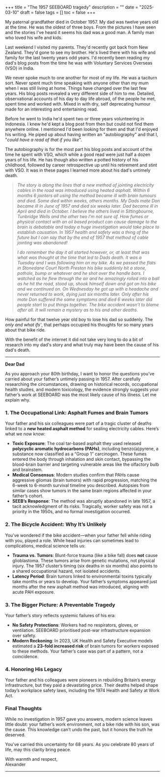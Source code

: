 +++
title = "The 1957 SEEBOARD tragedy"
description = ""
date = "2025-03-10"
draft = false
tags = []
toc = false
+++

My paternal grandfather died in October 1957. My dad was twelve years old at the time. He was the oldest of three boys. From the pictures I have seen and the stories I've heard it seems his dad was a good man. A family man who loved his wife and kids. 

Last weekend I visited my parents. They'd recently got back from New Zealand. They'd gone to see my brother. He's lived there with his wife and family for the last twenty years odd years. I'd recently been reading my dad's blog posts from the time he was with Voluntary Services Overseas (VSO) in India. 

We never spoke much to one another for most of my life. He was a taciturn sort. Never spent much time speaking with anyone other than my mum when I was still living at home. Things have changed over the last few years. His blog posts revealed a very different side of him to me. Detailed, observational accounts of his day to day life abroad, of the people he met, spent time and worked with. Mixed in with dry, self deprecating humour made for an interesting and entertaining read. 

Before he went to India he'd spent two or three years volunteering in Indonesia. I knew he'd kept a blog post from then but could not find them anywhere online. I mentioned I'd been looking for them and that I'd enjoyed his writing. He piped up about having written an "autobiography" and that I,  "*could have a read of that if you like*".  

The autobiography is for the most part his blog posts and account of the time he spent with VSO, which while a good read were just half a dozen years of his life. He has though also written a potted history of his childhood, followed by career retrospective up until his retirement and stint with VSO. It was in these pages I learned more about his dad's untimely death. 

> *The story is along the lines that a new method of jointing electricity cables in the road was introduced using heated asphalt. Within 6 months 6 jointers all using the method became ill with brain tumours and died. Some died within weeks, others months. My Dads mate Don became ill in June of 1957 and died six weeks later. Dad became ill in April and died in October. I believe the others lived in Sittingbourne, Tunbridge Wells and the other two I’m not sure of. How fumes or physical contact with an oil based product can cause damage to the brain is debatable and today a huge investigation would take place to establish causation. In 1957 health and safety was a thing of the future but I can say that by the end of 1957 that method of cable jointing was abandoned!*
> 
> *I do remember the day it all started however, or, at least that was what was thought at the time that led to Dads death. It was a Tuesday and I was following him on my bike. As we passed the flats in Stonedane Court North Preston his bike suddenly hit a stone, pothole, bump or whatever and he shot over the handle bars. I watched as he flew through the air and he amazingly rolled into a ball as he hit the road, stood up, shook himself down and got on his bike and we continued on. On Wednesday he got up with a headache and never returned to work, dying just six months later. Only after his mate Don suffered the same symptoms and died 6 weeks later did people start to put things together. The bike accident wasn’t to blame after all. It will remain a mystery as to his and other deaths.*

How painful for that twelve year old boy to lose his dad so suddenly. The *only and what ifs'*, that perhaps occupied his thoughts for so many years about that bike ride. 

With the benefit of the internet it did not take very long to do a bit of research into my dad's story and what truly may have been the cause of his dad's death. 
___

**Dear Dad**  

As you approach your 80th birthday, I want to honor the questions you’ve carried about your father’s untimely passing in 1957. After carefully researching the circumstances, drawing on historical records, occupational health studies, and modern toxicology, the evidence strongly suggests your father’s work at SEEBOARD was the most likely cause of his illness. Let me explain why.  

### 1. The Occupational Link: Asphalt Fumes and Brain Tumors  
Your father and his six colleagues were part of a tragic cluster of deaths linked to a **new heated asphalt method** for sealing electricity cables. Here’s what we now know:  
- **Toxic Exposure**: The coal tar-based asphalt they used released **polycyclic aromatic hydrocarbons (PAHs)**, including benzo(a)pyrene, a substance now classified as a “Group 1” carcinogen. These fumes entered the body through inhalation and skin contact, bypassing the blood-brain barrier and targeting vulnerable areas like the olfactory bulb and brainstem.  
- **Medical Consensus**: Modern studies confirm that PAHs cause aggressive gliomas (brain tumors) with rapid progression, matching the 6-week to 6-month survival timeline you described. Autopsies from similar cases show tumors in the same brain regions affected in your father’s cohort.  
- **SEEB’s Response**: The method was abruptly abandoned in late 1957, a tacit acknowledgment of its risks. Tragically, worker safety was not a priority in the 1950s, and no formal investigation occurred.  

### 2. The Bicycle Accident: Why It’s Unlikely  
You’ve wondered if the bike accident—when your father fell while riding with you, played a role. While head injuries can sometimes lead to complications, medical science tells us:  
- **Trauma vs. Tumors**: Blunt-force trauma (like a bike fall) does **not** cause glioblastoma. These tumors arise from genetic mutations, not physical injury. The 1957 cluster’s timing (six deaths in six months) also points to a shared occupational hazard, not isolated accidents.  
- **Latency Period**: Brain tumors linked to environmental toxins typically take months or years to develop. Your father’s symptoms appeared just months after the new asphalt method was introduced, aligning with acute PAH exposure.  

### 3. The Bigger Picture: A Preventable Tragedy  
Your father’s story reflects systemic failures of his era:  
- **No Safety Protections**: Workers had no respirators, gloves, or ventilation. SEEBOARD prioritised post-war infrastructure expansion over safety.  
- **Modern Reckoning**: In 2023, UK Health and Safety Executive models estimated a **23-fold increased risk** of brain tumors for workers exposed to these methods. Your father’s case was part of a pattern, not a coincidence.  

### 4. Honoring His Legacy  
Your father and his colleagues were pioneers in rebuilding Britain’s energy infrastructure, but they paid a devastating price. Their deaths helped shape today’s workplace safety laws, including the 1974 Health and Safety at Work Act.  

### **Final Thoughts**  
While no investigation in 1957 gave you answers, modern science leaves little doubt: your father’s work environment, not a bike ride with his son, was the cause. This knowledge can’t undo the past, but it honors the truth he deserved.  

You’ve carried this uncertainty for 68 years. As you celebrate 80 years of life, may this clarity bring peace.  

With warmth and respect,  
Alexander

---
